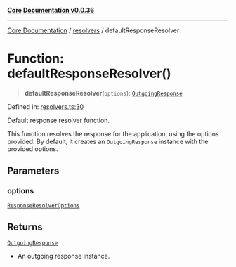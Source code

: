 [**Core Documentation v0.0.36**](../../README.md)

***

[Core Documentation](../../modules.md) / [resolvers](../README.md) / defaultResponseResolver

# Function: defaultResponseResolver()

> **defaultResponseResolver**(`options`): [`OutgoingResponse`](../../events/OutgoingResponse/classes/OutgoingResponse.md)

Defined in: [resolvers.ts:30](https://github.com/stonemjs/core/blob/9f959fbf0878444ad50749e09c8b1ee612a83d71/src/resolvers.ts#L30)

Default response resolver function.

This function resolves the response for the application, using the options provided.
By default, it creates an `OutgoingResponse` instance with the provided options.

## Parameters

### options

[`ResponseResolverOptions`](../../declarations/type-aliases/ResponseResolverOptions.md)

## Returns

[`OutgoingResponse`](../../events/OutgoingResponse/classes/OutgoingResponse.md)

- An outgoing response instance.
